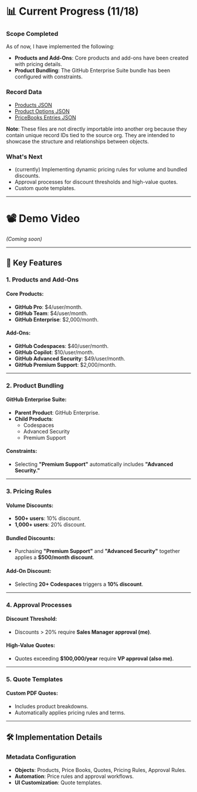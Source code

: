 # 📊 Current Progress (11/18)

### Scope Completed
As of now, I have implemented the following:
- **Products and Add-Ons**: Core products and add-ons have been created with pricing details.
- **Product Bundling**: The GitHub Enterprise Suite bundle has been configured with constraints.

### Record Data

- [Products JSON](./data/Product2.json)
- [Product Options JSON](./data/Product2.json)
- [PriceBooks Entries JSON](./data/PricebookEntry.json)

**Note**: These files are not directly importable into another org because they contain unique record IDs tied to the source org. They are intended to showcase the structure and relationships between objects.

### What's Next
- (currently) Implementing dynamic pricing rules for volume and bundled discounts.
- Approval processes for discount thresholds and high-value quotes.
- Custom quote templates.

---

# 📽️ Demo Video

*(Coming soon)*

---

## 🚀 Key Features

### 1. Products and Add-Ons

#### Core Products:
- **GitHub Pro**: $4/user/month.
- **GitHub Team**: $4/user/month.
- **GitHub Enterprise**: $2,000/month.

#### Add-Ons:
- **GitHub Codespaces**: $40/user/month.
- **GitHub Copilot**: $10/user/month.
- **GitHub Advanced Security**: $49/user/month.
- **GitHub Premium Support**: $2,000/month.

---

### 2. Product Bundling

#### GitHub Enterprise Suite:
- **Parent Product**: GitHub Enterprise.
- **Child Products**:
  - Codespaces
  - Advanced Security
  - Premium Support

#### Constraints:
- Selecting **"Premium Support"** automatically includes **"Advanced Security."**

---

### 3. Pricing Rules

#### Volume Discounts:
- **500+ users**: 10% discount.
- **1,000+ users**: 20% discount.

#### Bundled Discounts:
- Purchasing **"Premium Support"** and **"Advanced Security"** together applies a **$500/month discount**.

#### Add-On Discount:
- Selecting **20+ Codespaces** triggers a **10% discount**.

---

### 4. Approval Processes

#### Discount Threshold:
- Discounts > 20% require **Sales Manager approval (me)**.

#### High-Value Quotes:
- Quotes exceeding **$100,000/year** require **VP approval (also me)**.

---

### 5. Quote Templates

#### Custom PDF Quotes:
- Includes product breakdowns.
- Automatically applies pricing rules and terms.

---

## 🛠️ Implementation Details

### Metadata Configuration

- **Objects**: Products, Price Books, Quotes, Pricing Rules, Approval Rules.
- **Automation**: Price rules and approval workflows.
- **UI Customization**: Quote templates.
